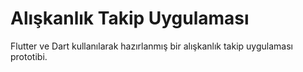 # Alışkanlık Takip Uygulaması

Flutter ve Dart kullanılarak hazırlanmış bir alışkanlık takip uygulaması prototibi.
